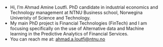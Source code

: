 - Hi, I’m Ahmad Amine Loutfi. PhD candidate in industrial economics and Technology management at NTNU Business school, Norwegina Univeristy of Science and Technology. 
- My main PhD project is Financial Technologies (FinTech) and I am focusing specifically on the use of Alternative data and Machine learning in the Predictive Analytics of Financial Services.
- You can reach me at: ahmad.a.loutfi@ntnu.no

<!---
ahmadamineloutfi/ahmadamineloutfi is a ✨ special ✨ repository because its `README.md` (this file) appears on your GitHub profile.
You can click the Preview link to take a look at your changes.
--->
